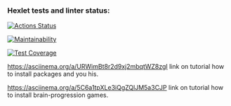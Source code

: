 ### Hexlet tests and linter status:
[![Actions Status](https://github.com/hsuez/python-project-49/actions/workflows/hexlet-check.yml/badge.svg)](https://github.com/hsuez/python-project-49/actions)

[![Maintainability](https://api.codeclimate.com/v1/badges/5e18598265227c42c4d9/maintainability)](https://codeclimate.com/github/hsuez/python-project-49/maintainability)

[![Test Coverage](https://api.codeclimate.com/v1/badges/5e18598265227c42c4d9/test_coverage)](https://codeclimate.com/github/hsuez/python-project-49/test_coverage)

https://asciinema.org/a/URWimBt8r2d9xj2mbqtWZ8zgI link on tutorial how to install packages and you his.

https://asciinema.org/a/5C6a1tpXLe3iQgZQlJM5a3CJP link on tutorial how to install brain-progression games.
